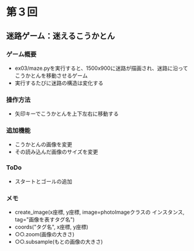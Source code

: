 # 第３回
## 迷路ゲーム：迷えるこうかとん
### ゲーム概要
- ex03/maze.pyを実行すると、1500x900に迷路が描画され、迷路に沿ってこうかとんを移動させるゲーム
- 実行するたびに迷路の構造は変化する
### 操作方法
- 矢印キーでこうかとんを上下左右に移動する
### 追加機能
- こうかとんの画像を変更
- その読み込んだ画像のサイズを変更
### ToDo
- スタートとゴールの追加
### メモ
- create_image(x座標, y座標, image=photoImageクラスの 
  インスタンス, tag="画像を表すタグ名")
- coords("タグ名", x座標, y座標)
- ○○.zoom(画像の大きさ)
- ○○.subsample(もとの画像の大きさ)
